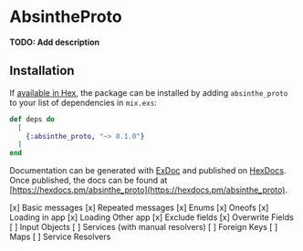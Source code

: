 # AbsintheProto

**TODO: Add description**

## Installation

If [available in Hex](https://hex.pm/docs/publish), the package can be installed
by adding `absinthe_proto` to your list of dependencies in `mix.exs`:

```elixir
def deps do
  [
    {:absinthe_proto, "~> 0.1.0"}
  ]
end
```

Documentation can be generated with [ExDoc](https://github.com/elixir-lang/ex_doc)
and published on [HexDocs](https://hexdocs.pm). Once published, the docs can
be found at [https://hexdocs.pm/absinthe_proto](https://hexdocs.pm/absinthe_proto).

[x] Basic messages
[x] Repeated messages
[x] Enums
[x] Oneofs
[x] Loading in app
[x] Loading Other app
[x] Exclude fields
[x] Overwrite Fields
[ ] Input Objects
[ ] Services (with manual resolvers)
[ ] Foreign Keys
[ ] Maps
[ ] Service Resolvers
